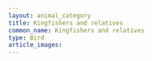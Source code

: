 ```yaml
---
layout: animal_category
title: Kingfishers and relatives
common_name: Kingfishers and relatives
type: Bird
article_images: 
---
```


